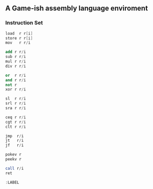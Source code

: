 ## A Game-ish assembly language enviroment

### Instruction Set

```as
load  r r[i]
store r r[i]
mov   r r/i

add r r/i
sub r r/i
mul r r/i
div r r/i

or  r r/i
and r r/i
not r
xor r r/i

sl  r r/i
srl r r/i
sra r r/i

ceq r r/i
cgt r r/i
clt r r/i

jmp  r/i
jt   r/i
jf   r/i

pokev r
peekv r

call r/i
ret

:LABEL
```
